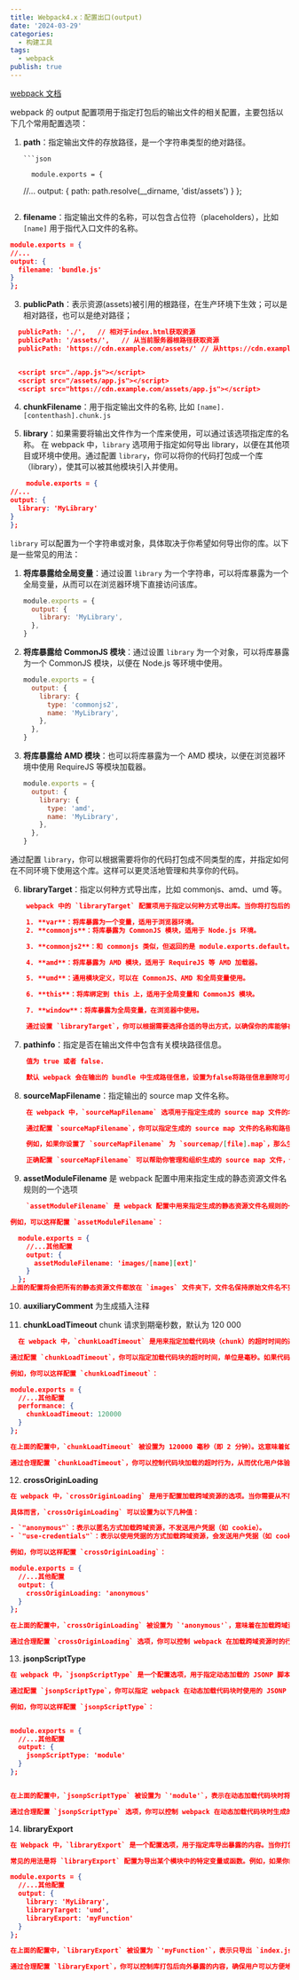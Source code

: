 ```yaml
---
title: Webpack4.x：配置出口(output)
date: '2024-03-29'
categories:
  - 构建工具
tags:
  - webpack
publish: true
---
```


[webpack 文档](https://webpack.docschina.org/configuration/)


webpack 的 output 配置项用于指定打包后的输出文件的相关配置，主要包括以下几个常用配置选项：

1.  **path**：指定输出文件的存放路径，是一个字符串类型的绝对路径。

        ```json

          module.exports = {

    //...
    output: {
    path: path.resolve(\_\_dirname, 'dist/assets')
    }
    };
    ```

2.  **filename**：指定输出文件的名称，可以包含占位符（placeholders），比如 `[name]` 用于指代入口文件的名称。

```json
module.exports = {
//...
output: {
  filename: 'bundle.js'
}
};

```

3. **publicPath**：表示资源(assets)被引用的根路径，在生产环境下生效；可以是相对路径，也可以是绝对路径；

```json
  publicPath: './',   // 相对于index.html获取资源
  publicPath: '/assets/',   // 从当前服务器根路径获取资源
  publicPath: 'https://cdn.example.com/assets/' // 从https://cdn.example.com/assets/ 获取资源


  <script src="./app.js"></script>
  <script src="/assets/app.js"></script>
  <script src="https://cdn.example.com/assets/app.js"></script>
```

4. **chunkFilename**：用于指定输出文件的名称, 比如 `[name].[contenthash].chunk.js`

5. **library**：如果需要将输出文件作为一个库来使用，可以通过该选项指定库的名称。
   在 webpack 中，`library` 选项用于指定如何导出 library，以便在其他项目或环境中使用。通过配置 `library`，你可以将你的代码打包成一个库（library），使其可以被其他模块引入并使用。

```json
    module.exports = {
//...
output: {
  library: 'MyLibrary'
}
};

```

`library` 可以配置为一个字符串或对象，具体取决于你希望如何导出你的库。以下是一些常见的用法：

1. **将库暴露给全局变量**：通过设置 `library` 为一个字符串，可以将库暴露为一个全局变量，从而可以在浏览器环境下直接访问该库。

   ```javascript
   module.exports = {
     output: {
       library: 'MyLibrary',
     },
   }
   ```

2. **将库暴露给 CommonJS 模块**：通过设置 `library` 为一个对象，可以将库暴露为一个 CommonJS 模块，以便在 Node.js 等环境中使用。

   ```javascript
   module.exports = {
     output: {
       library: {
         type: 'commonjs2',
         name: 'MyLibrary',
       },
     },
   }
   ```

3. **将库暴露给 AMD 模块**：也可以将库暴露为一个 AMD 模块，以便在浏览器环境中使用 RequireJS 等模块加载器。
   ```javascript
   module.exports = {
     output: {
       library: {
         type: 'amd',
         name: 'MyLibrary',
       },
     },
   }
   ```

通过配置 `library`，你可以根据需要将你的代码打包成不同类型的库，并指定如何在不同环境下使用这个库。这样可以更灵活地管理和共享你的代码。

6. **libraryTarget**：指定以何种方式导出库，比如 commonjs、amd、umd 等。

```json
    webpack 中的 `libraryTarget` 配置项用于指定以何种方式导出库。当你将打包后的文件作为一个库供他人使用时，`libraryTarget` 非常有用。以下是一些常见的 `libraryTarget` 可选项：

    1. **var**：将库暴露为一个变量，适用于浏览器环境。
    2. **commonjs**：将库暴露为 CommonJS 模块，适用于 Node.js 环境。

    3. **commonjs2**：和 commonjs 类似，但返回的是 module.exports.default。

    4. **amd**：将库暴露为 AMD 模块，适用于 RequireJS 等 AMD 加载器。

    5. **umd**：通用模块定义，可以在 CommonJS、AMD 和全局变量使用。

    6. **this**：将库绑定到 this 上，适用于全局变量和 CommonJS 模块。

    7. **window**：将库暴露为全局变量，在浏览器中使用。

    通过设置 `libraryTarget`，你可以根据需要选择合适的导出方式，以确保你的库能够在不同的环境中被正确引用和调用。这样可以增加库的灵活性和可移植性，使其更易于被其他开发者使用。

```

7. **pathinfo**：指定是否在输出文件中包含有关模块路径信息。

```json
    值为 true 或者 false.

    默认 webpack 会在输出的 bundle 中生成路径信息，设置为false将路径信息删除可小幅提升构建速度。

```

8. **sourceMapFilename**：指定输出的 source map 文件名称。

```json
    在 webpack 中，`sourceMapFilename` 选项用于指定生成的 source map 文件的名称。source map 是一种文件，其中包含了原始源代码和转换后的代码之间的映射关系，它能够帮助开发者在调试阶段更容易地定位到源代码中的问题。

    通过配置 `sourceMapFilename`，你可以指定生成的 source map 文件的名称和路径。通常情况下，你可以使用占位符（placeholders）来动态地生成文件名，比如 `[name]`、`[id]`、`[hash]` 等。

    例如，如果你设置了 `sourceMapFilename` 为 `sourcemap/[file].map`，那么生成的 source map 文件会被放置在一个名为 `sourcemap` 的目录下，并且文件名会与对应的 JavaScript 文件名相同，只是后缀变为 `.map`。

    正确配置 `sourceMapFilename` 可以帮助你管理和组织生成的 source map 文件，使其与对应的 JavaScript 文件关联并且易于在调试时使用。

```

9. **assetModuleFilename** 是 webpack 配置中用来指定生成的静态资源文件名规则的一个选项

```json
    `assetModuleFilename` 是 webpack 配置中用来指定生成的静态资源文件名规则的一个选项。通过配置 `assetModuleFilename`，可以控制 webpack 如何命名生成的资源文件，比如图片、字体等。

例如，可以这样配置 `assetModuleFilename`：

  module.exports = {
    //...其他配置
    output: {
      assetModuleFilename: 'images/[name][ext]'
    }
  };
上面的配置将会把所有的静态资源文件都放在 `images` 文件夹下，文件名保持原始文件名不变，这样生成的图片文件就会被命名为 `images/example.jpg`。根据具体需求，你可以根据自己的项目结构和规范来配置 `assetModuleFilename`。

```

10. **auxiliaryComment** 为生成插入注释

11. **chunkLoadTimeout** chunk 请求到期毫秒数，默认为 120 000

```json
  在 webpack 中，`chunkLoadTimeout` 是用来指定加载代码块（chunk）的超时时间的选项。当使用动态导入（dynamic import）或 `import()` 来异步加载代码块时，如果加载超时，webpack 将会采取相应的处理方式。

通过配置 `chunkLoadTimeout`，你可以指定加载代码块的超时时间，单位是毫秒。如果代码块在指定的超时时间内没有成功加载，webpack 将会触发相应的处理逻辑，比如显示错误信息或者执行其他自定义的操作。

例如，你可以这样配置 `chunkLoadTimeout`：

module.exports = {
  //...其他配置
  performance: {
    chunkLoadTimeout: 120000
  }
};

在上面的配置中，`chunkLoadTimeout` 被设置为 120000 毫秒（即 2 分钟）。这意味着如果一个代码块加载超过 2 分钟仍未完成，webpack 将会触发相应的性能处理逻辑。

通过合理配置 `chunkLoadTimeout`，你可以控制代码块加载的超时行为，从而优化用户体验和应用程序的性能。


```

12. **crossOriginLoading**

```json
在 webpack 中，`crossOriginLoading` 是用于配置加载跨域资源的选项。当你需要从不同源加载资源时（比如从 CDN 加载 JavaScript 文件），可以通过配置 `crossOriginLoading` 来指定在加载这些资源时使用何种跨域策略。

具体而言，`crossOriginLoading` 可以设置为以下几种值：

- `"anonymous"`：表示以匿名方式加载跨域资源，不发送用户凭据（如 cookie）。
- `"use-credentials"`：表示以使用凭据的方式加载跨域资源，会发送用户凭据（如 cookie）。

例如，你可以这样配置 `crossOriginLoading`：

module.exports = {
  //...其他配置
  output: {
    crossOriginLoading: 'anonymous'
  }
};

在上面的配置中，`crossOriginLoading` 被设置为 `'anonymous'`，意味着在加载跨域资源时将以匿名方式进行加载。

通过合理配置 `crossOriginLoading` 选项，你可以控制 webpack 在加载跨域资源时的行为，确保符合安全性和性能的要求。

```

13. **jsonpScriptType**

```json
在 webpack 中，`jsonpScriptType` 是一个配置选项，用于指定动态加载的 JSONP 脚本标签的 `type` 属性。JSONP（JSON with Padding）是一种跨域数据请求方式，通常用于在浏览器中进行跨域数据获取。

通过配置 `jsonpScriptType`，你可以指定 webpack 在动态加载代码块时使用的 JSONP 脚本标签的 `type` 属性，以便适应不同环境或需求。

例如，你可以这样配置 `jsonpScriptType`：


module.exports = {
  //...其他配置
  output: {
    jsonpScriptType: 'module'
  }
};


在上面的配置中，`jsonpScriptType` 被设置为 `'module'`，表示在动态加载代码块时将使用带有 `type="module"` 属性的 JSONP 脚本标签。

通过合理配置 `jsonpScriptType` 选项，你可以控制 webpack 在动态加载代码块时生成的 JSONP 脚本标签的 `type` 属性，以适配不同的场景和需求。

```

14. **libraryExport**

```json
在 Webpack 中，`libraryExport` 是一个配置选项，用于指定库导出暴露的内容。当你打包一个库（Library）时，可以使用 `libraryExport` 来指定哪些模块或变量会被导出给用户使用。

常见的用法是将 `libraryExport` 配置为导出某个模块中的特定变量或函数。例如，如果你的库有一个入口文件 `index.js`，并且你想要导出该文件中的特定函数 `myFunction`，你可以这样配置：

module.exports = {
  //...其他配置
  output: {
    library: 'MyLibrary',
    libraryTarget: 'umd',
    libraryExport: 'myFunction'
  }
};

在上面的配置中，`libraryExport` 被设置为 `'myFunction'`，表示只导出 `index.js` 中的 `myFunction` 函数。这样，在使用你的库时，用户只能访问到 `myFunction` 这个函数。

通过合理配置 `libraryExport`，你可以控制库打包后向外暴露的内容，确保用户可以方便地访问到他们需要的部分。

```
